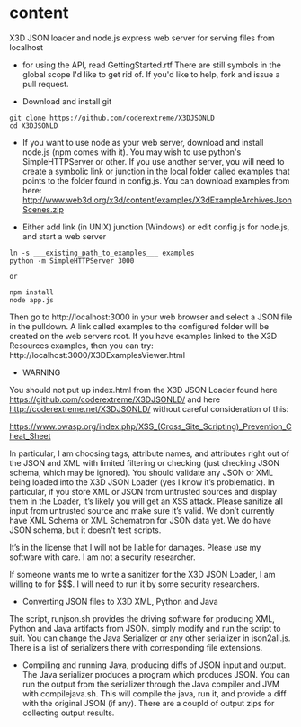 # content
X3D JSON loader and node.js express web server for serving files from localhost

* for using the API, read GettingStarted.rtf  There are still symbols in the global scope I'd like to get rid of.  If you'd like to help, fork and issue a pull request.


* Download and install git
```
git clone https://github.com/coderextreme/X3DJSONLD
cd X3DJSONLD
```

* If you want to use node as your web server, download and install node.js (npm comes with it). You may wish to use python's SimpleHTTPServer or other.  If you use another server, you will need to create a symbolic link or junction in the local folder called examples that points to the folder found in config.js.  You can download examples from here: http://www.web3d.org/x3d/content/examples/X3dExampleArchivesJsonScenes.zip

* Either add link (in UNIX) junction (Windows) or edit config.js for node.js, and start a web server
```
ln -s ___existing_path_to_examples___ examples 
python -m SimpleHTTPServer 3000

or

npm install
node app.js
```
Then go to http://localhost:3000 in your web browser and select a JSON file in
the pulldown.  A link called examples to the configured folder will be created on the web servers root.  If you have examples linked to the X3D Resources examples, then you can try: http://localhost:3000/X3DExamplesViewer.html

* WARNING

You should not put up index.html from the X3D JSON Loader found here https://github.com/coderextreme/X3DJSONLD/ and here http://coderextreme.net/X3DJSONLD/  without careful consideration of this:

https://www.owasp.org/index.php/XSS_(Cross_Site_Scripting)_Prevention_Cheat_Sheet

In particular, I am choosing tags, attribute names, and attributes right out of the JSON and XML with limited filtering or checking (just checking JSON schema, which may be ignored).    You should validate any JSON or XML being loaded into the X3D JSON Loader (yes I know it’s problematic).  In particular, if you store XML or JSON from untrusted sources and display them in the Loader, it’s likely you will get an XSS attack.  Please sanitize all input from untrusted source and make sure it’s valid.  We don’t currently have XML Schema or XML Schematron for JSON data yet.  We do have JSON schema, but it doesn't test scripts.

It’s in the license that I will not be liable for damages.  Please use my software with care.  I am not a security researcher.

If someone wants me to write a sanitizer for the X3D JSON Loader, I am willing to for $$$.  I will need to run it by some security researchers.

* Converting JSON files to X3D XML, Python and Java

The script, runjson.sh provides the driving software for producing XML, Python and Java artifacts from JSON.  simply modify and run the script to suit.  You can change the Java Serializer or any other serializer in json2all.js.  There is a list of serializers there with corresponding file extensions.

* Compiling and running Java, producing diffs of JSON input and output.   The Java serializer produces a program which produces JSON.  You can run the output from the serializer through the Java compiler and JVM with compilejava.sh.  This will compile the java, run it, and provide a diff with the original JSON (if any).  There are a coupld of output zips for collecting output results.
